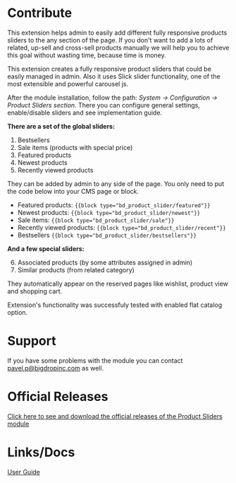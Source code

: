 # Contribute
This extension helps admin to easily add different fully responsive products sliders to the any section of the page.
If you don't want to add a lots of related, up-sell and cross-sell products manually we will help you to achieve this goal without wasting time, because time is money.

This extension creates a fully responsive product sliders that could be easily managed in admin. Also it uses Slick slider functionality, one of the most extensible and powerful carousel js. 

After the module installation, follow the path: _System -> Configuration -> Product Sliders section_. There you can configure general settings, enable/disable sliders and see implementation guide.

**There are a set of the global sliders:**

1. Bestsellers
2. Sale items (products with special price)
3. Featured products
4. Newest products
5. Recently viewed products

They can be added by admin to any side of the page. You only need to put the code below into your CMS page or block.

- Featured products:
```{{block type="bd_product_slider/featured"}}```
- Newest products:
```{{block type="bd_product_slider/newest"}}```
- Sale items:
```{{block type="bd_product_slider/sale"}}```
- Recently viewed products:
```{{block type="bd_product_slider/recent"}}```
- Bestsellers
```{{block type="bd_product_slider/bestsellers"}}```

**And a few special sliders:**

6. Associated products (by some attributes assigned in admin)
7. Similar products (from related category)

They automatically appear on the reserved pages like wishlist, product view and shopping cart.

Extension's functionality was successfuly tested with enabled flat catalog option.

# Support

If you have some problems with the module you can contact pavel.p@bigdropinc.com as well.

# Official Releases
[Click here to see and download the official releases of the Product Sliders module](https://github.com/paul-panchyshnyy/magento-product-slider/releases)

# Links/Docs
[User Guide](https://www.dropbox.com/s/mltiwq7mpj0xm7v/Bigdrop_Products_Sliders_User_Guide.pdf?dl=0)